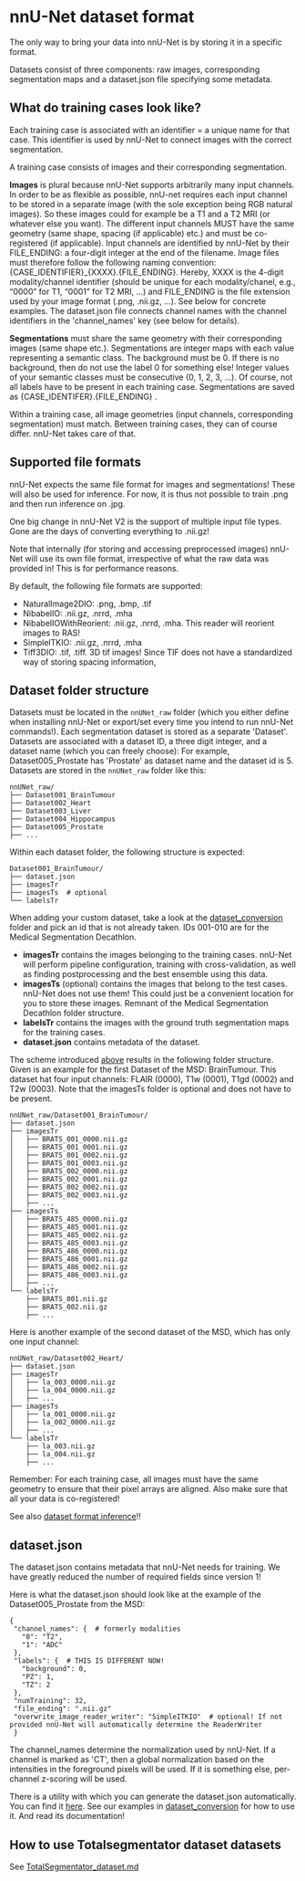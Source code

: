 # nnU-Net dataset format
The only way to bring your data into nnU-Net is by storing it in a specific format.

Datasets consist of three components: raw images, corresponding segmentation maps and a dataset.json file specifying 
some metadata. 

## What do training cases look like?
Each training case is associated with an identifier = a unique name for that case. This identifier is used by nnU-Net to 
connect images with the correct segmentation.

A training case consists of images and their corresponding segmentation. 

**Images** is plural because nnU-Net supports arbitrarily many input channels. In order to be as flexible as possible, 
nnU-net requires each input channel to be stored in a separate image (with the sole exception being RGB natural 
images). So these images could for example be a T1 and a T2 MRI (or whatever else you want). The different input 
channels MUST have the same geometry (same shape, spacing (if applicable) etc.) and
must be co-registered (if applicable). Input channels are identified by nnU-Net by their FILE_ENDING: a four-digit integer at the end 
of the filename. Image files must therefore follow the following naming convention: {CASE_IDENTIFIER}_{XXXX}.{FILE_ENDING}. 
Hereby, XXXX is the 4-digit modality/channel identifier (should be unique for each modality/chanel, e.g., “0000” for T1, “0001” for 
T2 MRI, …) and FILE_ENDING is the file extension used by your image format (.png, .nii.gz, ...). See below for concrete examples.
The dataset.json file connects channel names with the channel identifiers in the 'channel_names' key (see below for details).

**Segmentations** must share the same geometry with their corresponding images (same shape etc.). Segmentations are 
integer maps with each value representing a semantic class. The background must be 0. If there is no background, then 
do not use the label 0 for something else! Integer values of your semantic classes must be consecutive (0, 1, 2, 3, 
...). Of course, not all labels have to be present in each training case. Segmentations are saved as {CASE_IDENTIFER}.{FILE_ENDING} .

Within a training case, all image geometries (input channels, corresponding segmentation) must match. Between training 
cases, they can of course differ. nnU-Net takes care of that.

## Supported file formats
nnU-Net expects the same file format for images and segmentations! These will also be used for inference. For now, it 
is thus not possible to train .png and then run inference on .jpg.

One big change in nnU-Net V2 is the support of multiple input file types. Gone are the days of converting everything to .nii.gz!

Note that internally (for storing and accessing preprocessed images) nnU-Net will use its own file format, irrespective 
of what the raw data was provided in! This is for performance reasons.

By default, the following file formats are supported:
- NaturalImage2DIO: .png, .bmp, .tif
- NibabelIO: .nii.gz, .nrrd, .mha
- NibabelIOWithReorient: .nii.gz, .nrrd, .mha. This reader will reorient images to RAS!
- SimpleITKIO: .nii.gz, .nrrd, .mha
- Tiff3DIO: .tif, .tiff. 3D tif images! Since TIF does not have a standardized way of storing spacing information, 

## Dataset folder structure
Datasets must be located in the `nnUNet_raw` folder (which you either define when installing nnU-Net or export/set every 
time you intend to run nnU-Net commands!).
Each segmentation dataset is stored as a separate 'Dataset'. Datasets are associated with a dataset ID, a three digit 
integer, and a dataset name (which you can freely choose): For example, Dataset005_Prostate has 'Prostate' as dataset name and 
the dataset id is 5. Datasets are stored in the `nnUNet_raw` folder like this:

    nnUNet_raw/
    ├── Dataset001_BrainTumour
    ├── Dataset002_Heart
    ├── Dataset003_Liver
    ├── Dataset004_Hippocampus
    ├── Dataset005_Prostate
    ├── ...

Within each dataset folder, the following structure is expected:

    Dataset001_BrainTumour/
    ├── dataset.json
    ├── imagesTr
    ├── imagesTs  # optional
    └── labelsTr


When adding your custom dataset, take a look at the [dataset_conversion](../nnunetv2/dataset_conversion) folder and 
pick an id that is not already taken. IDs 001-010 are for the Medical Segmentation Decathlon.

- **imagesTr** contains the images belonging to the training cases. nnU-Net will perform pipeline configuration, training with 
cross-validation, as well as finding postprocessing and the best ensemble using this data. 
- **imagesTs** (optional) contains the images that belong to the test cases. nnU-Net does not use them! This could just 
be a convenient location for you to store these images. Remnant of the Medical Segmentation Decathlon folder structure.
- **labelsTr** contains the images with the ground truth segmentation maps for the training cases. 
- **dataset.json** contains metadata of the dataset.

The scheme introduced [above](#what-do-training-cases-look-like) results in the following folder structure. Given 
is an example for the first Dataset of the MSD: BrainTumour. This dataset hat four input channels: FLAIR (0000), 
T1w (0001), T1gd (0002) and T2w (0003). Note that the imagesTs folder is optional and does not have to be present.

    nnUNet_raw/Dataset001_BrainTumour/
    ├── dataset.json
    ├── imagesTr
    │   ├── BRATS_001_0000.nii.gz
    │   ├── BRATS_001_0001.nii.gz
    │   ├── BRATS_001_0002.nii.gz
    │   ├── BRATS_001_0003.nii.gz
    │   ├── BRATS_002_0000.nii.gz
    │   ├── BRATS_002_0001.nii.gz
    │   ├── BRATS_002_0002.nii.gz
    │   ├── BRATS_002_0003.nii.gz
    │   ├── ...
    ├── imagesTs
    │   ├── BRATS_485_0000.nii.gz
    │   ├── BRATS_485_0001.nii.gz
    │   ├── BRATS_485_0002.nii.gz
    │   ├── BRATS_485_0003.nii.gz
    │   ├── BRATS_486_0000.nii.gz
    │   ├── BRATS_486_0001.nii.gz
    │   ├── BRATS_486_0002.nii.gz
    │   ├── BRATS_486_0003.nii.gz
    │   ├── ...
    └── labelsTr
        ├── BRATS_001.nii.gz
        ├── BRATS_002.nii.gz
        ├── ...

Here is another example of the second dataset of the MSD, which has only one input channel:

    nnUNet_raw/Dataset002_Heart/
    ├── dataset.json
    ├── imagesTr
    │   ├── la_003_0000.nii.gz
    │   ├── la_004_0000.nii.gz
    │   ├── ...
    ├── imagesTs
    │   ├── la_001_0000.nii.gz
    │   ├── la_002_0000.nii.gz
    │   ├── ...
    └── labelsTr
        ├── la_003.nii.gz
        ├── la_004.nii.gz
        ├── ...

Remember: For each training case, all images must have the same geometry to ensure that their pixel arrays are aligned. Also 
make sure that all your data is co-registered!

See also [dataset format inference](dataset_format_inference.md)!!

## dataset.json
The dataset.json contains metadata that nnU-Net needs for training. We have greatly reduced the number of required 
fields since version 1!

Here is what the dataset.json should look like at the example of the Dataset005_Prostate from the MSD:

    { 
     "channel_names": {  # formerly modalities
       "0": "T2", 
       "1": "ADC"
     }, 
     "labels": {  # THIS IS DIFFERENT NOW!
       "background": 0,
       "PZ": 1,
       "TZ": 2
     }, 
     "numTraining": 32, 
     "file_ending": ".nii.gz"
     "overwrite_image_reader_writer": "SimpleITKIO"  # optional! If not provided nnU-Net will automatically determine the ReaderWriter
     }

The channel_names determine the normalization used by nnU-Net. If a channel is marked as 'CT', then a global 
normalization based on the intensities in the foreground pixels will be used. If it is something else, per-channel 
z-scoring will be used. 

There is a utility with which you can generate the dataset.json automatically. You can find it 
[here](../nnunetv2/dataset_conversion/generate_dataset_json.py). 
See our examples in [dataset_conversion](../nnunetv2/dataset_conversion) for how to use it. And read its documentation!

## How to use Totalsegmentator dataset datasets
See [TotalSegmentator_dataset.md](TotalSegmentator_dataset.md)
